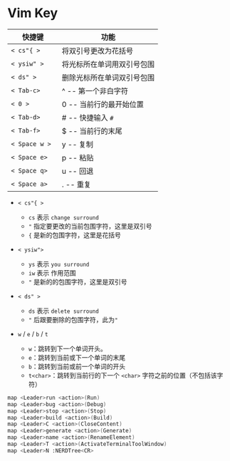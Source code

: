 # Vim Key

| 快捷键            | 功能             |
|----------------|----------------| 
| `< cs"{ >`     | 将双引号更改为花括号     |
| `< ysiw" >`    | 将光标所在单词用双引号包围  |
| `< ds" >`      | 删除光标所在单词双引号包围  |
| `< Tab-c> `    | ^ -- 第一个非白字符   |
| `< 0 > `       | 0 -- 当前行的最开始位置 |
| `< Tab-d> `    | # -- 快捷输入 `#`  |
| `< Tab-f> `    | $ -- 当前行的末尾    |
| `< Space w > ` | y -- 复制        |
| `< Space e> `  | p -- 粘贴        |
| `< Space q> `  | u -- 回退        |
| `< Space a> `  | . -- 重复        |


- `< cs"{ >`
  - `cs` 表示 `change surround`
  - `"` 指定要更改的当前包围字符，这里是双引号
  - `{` 是新的包围字符，这里是花括号

- `< ysiw">`
  - `ys` 表示 `you surround`
  - `iw` 表示 作用范围
  - `"`  是新的的包围字符，这里是双引号

- `< ds" >`
  - `ds` 表示 `delete surround`
  - `"`  后跟要删除的包围字符，此为`"`

- `w` / `e` / `b` / `t`
  - `w`：跳转到下一个单词开头。
  - `e`：跳转到当前或下一个单词的末尾
  - `b`：跳转到当前或前一个单词的开头
  - `t<char>`：跳转到当前行的下一个 `<char>` 字符之前的位置（不包括该字符）

```Bash
map <Leader>run <action>(Run)
map <Leader>bug <action>(Debug)
map <Leader>stop <action>(Stop)
map <Leader>build <action>(Build)
map <Leader>C <action>(CloseContent)
map <Leader>generate <action>(Generate)
map <Leader>name <action>(RenameElement)
map <Leader>T <action>(ActivateTerminalToolWindow)
map <Leader>N :NERDTree<CR>
```